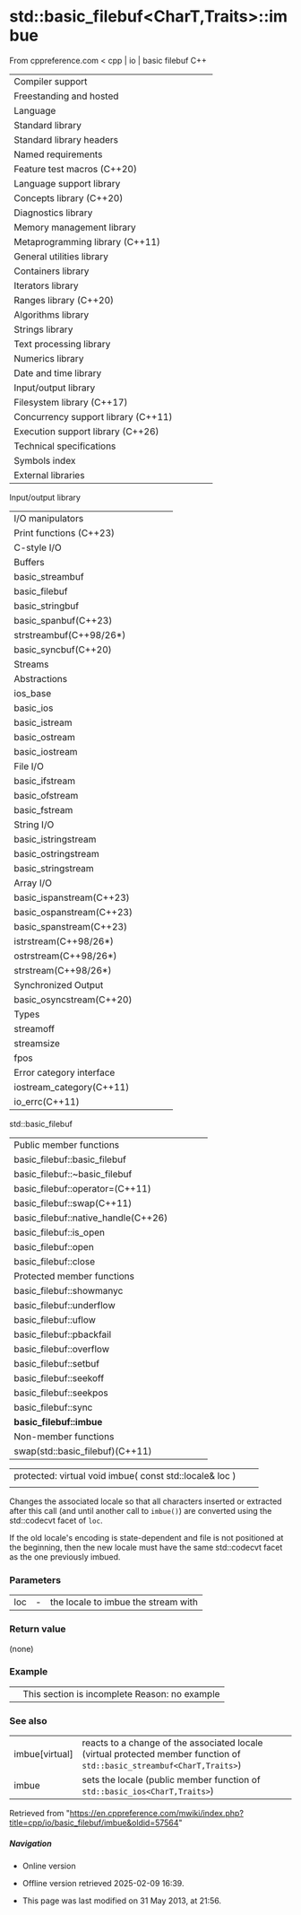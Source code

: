 # std::basic_filebuf<CharT,Traits>::imbue

From cppreference.com
< cpp‎ | io‎ | basic filebuf
C++

|  |  |  |  |  |
| --- | --- | --- | --- | --- |
| Compiler support | | | | |
| Freestanding and hosted | | | | |
| Language | | | | |
| Standard library | | | | |
| Standard library headers | | | | |
| Named requirements | | | | |
| Feature test macros (C++20) | | | | |
| Language support library | | | | |
| Concepts library (C++20) | | | | |
| Diagnostics library | | | | |
| Memory management library | | | | |
| Metaprogramming library (C++11) | | | | |
| General utilities library | | | | |
| Containers library | | | | |
| Iterators library | | | | |
| Ranges library (C++20) | | | | |
| Algorithms library | | | | |
| Strings library | | | | |
| Text processing library | | | | |
| Numerics library | | | | |
| Date and time library | | | | |
| Input/output library | | | | |
| Filesystem library (C++17) | | | | |
| Concurrency support library (C++11) | | | | |
| Execution support library (C++26) | | | | |
| Technical specifications | | | | |
| Symbols index | | | | |
| External libraries | | | | |

Input/output library

|  |  |  |  |  |
| --- | --- | --- | --- | --- |
| I/O manipulators | | | | |
| Print functions (C++23) | | | | |
| C-style I/O | | | | |
| Buffers | | | | |
| basic_streambuf | | | | |
| basic_filebuf | | | | |
| basic_stringbuf | | | | |
| basic_spanbuf(C++23) | | | | |
| strstreambuf(C++98/26\*) | | | | |
| basic_syncbuf(C++20) | | | | |
| Streams | | | | |
| Abstractions | | | | |
| ios_base | | | | |
| basic_ios | | | | |
| basic_istream | | | | |
| basic_ostream | | | | |
| basic_iostream | | | | |
| File I/O | | | | |
| basic_ifstream | | | | |
| basic_ofstream | | | | |
| basic_fstream | | | | |
| String I/O | | | | |
| basic_istringstream | | | | |
| basic_ostringstream | | | | |
| basic_stringstream | | | | |
| Array I/O | | | | |
| basic_ispanstream(C++23) | | | | |
| basic_ospanstream(C++23) | | | | |
| basic_spanstream(C++23) | | | | |
| istrstream(C++98/26\*) | | | | |
| ostrstream(C++98/26\*) | | | | |
| strstream(C++98/26\*) | | | | |
| Synchronized Output | | | | |
| basic_osyncstream(C++20) | | | | |
| Types | | | | |
| streamoff | | | | |
| streamsize | | | | |
| fpos | | | | |
| Error category interface | | | | |
| iostream_category(C++11) | | | | |
| io_errc(C++11) | | | | |

std::basic_filebuf

|  |  |  |  |  |
| --- | --- | --- | --- | --- |
| Public member functions | | | | |
| basic_filebuf::basic_filebuf | | | | |
| basic_filebuf::~basic_filebuf | | | | |
| basic_filebuf::operator=(C++11) | | | | |
| basic_filebuf::swap(C++11) | | | | |
| basic_filebuf::native_handle(C++26) | | | | |
| basic_filebuf::is_open | | | | |
| basic_filebuf::open | | | | |
| basic_filebuf::close | | | | |
| Protected member functions | | | | |
| basic_filebuf::showmanyc | | | | |
| basic_filebuf::underflow | | | | |
| basic_filebuf::uflow | | | | |
| basic_filebuf::pbackfail | | | | |
| basic_filebuf::overflow | | | | |
| basic_filebuf::setbuf | | | | |
| basic_filebuf::seekoff | | | | |
| basic_filebuf::seekpos | | | | |
| basic_filebuf::sync | | | | |
| ****basic_filebuf::imbue**** | | | | |
| Non-member functions | | | | |
| swap(std::basic_filebuf)(C++11) | | | | |

|  |  |  |
| --- | --- | --- |
| protected:  virtual void imbue( const std::locale& loc ) |  |  |
|  |  |  |

Changes the associated locale so that all characters inserted or extracted after this call (and until another call to `imbue()`) are converted using the std::codecvt facet of `loc`.

If the old locale's encoding is state-dependent and file is not positioned at the beginning, then the new locale must have the same std::codecvt facet as the one previously imbued.

### Parameters

|  |  |  |
| --- | --- | --- |
| loc | - | the locale to imbue the stream with |

### Return value

(none)

### Example

|  |  |
| --- | --- |
|  | This section is incomplete Reason: no example |

### See also

|  |  |
| --- | --- |
| imbue[virtual] | reacts to a change of the associated locale   (virtual protected member function of `std::basic_streambuf<CharT,Traits>`) |
| imbue | sets the locale   (public member function of `std::basic_ios<CharT,Traits>`) |

Retrieved from "<https://en.cppreference.com/mwiki/index.php?title=cpp/io/basic_filebuf/imbue&oldid=57564>"

##### Navigation

- Online version
- Offline version retrieved 2025-02-09 16:39.

- This page was last modified on 31 May 2013, at 21:56.
